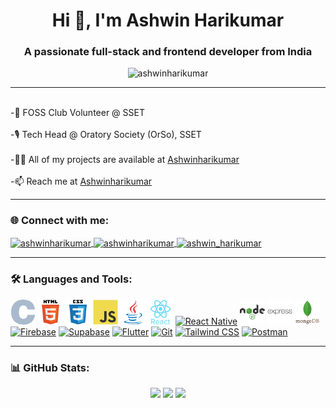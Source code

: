 <h1 align="center">Hi 👋, I'm Ashwin Harikumar</h1>
<h3 align="center">A passionate full-stack and frontend developer from India</h3>

<p align="center">
  <img src="https://komarev.com/ghpvc/?username=ashwinharikumar&label=Profile%20views&color=0e75b6&style=flat" alt="ashwinharikumar" />
</p>

---

<br> -🔭 FOSS Club Volunteer @ SSET  
<br> -🎙️ Tech Head @ Oratory Society (OrSo), SSET  
<br> -👨‍💻 All of my projects are available at [Ashwinharikumar](https://ashwinharikumar.me)  
<br> -📫 Reach me at [Ashwinharikumar](ashwinharikumar2003@gmail.com)  

---

<h3 align="left">🌐 Connect with me:</h3>
<p align="left">
  <a href="https://linkedin.com/in/ashwinharikumar" target="blank">
    <img align="center" src="https://raw.githubusercontent.com/rahuldkjain/github-profile-readme-generator/master/src/images/icons/Social/linked-in-alt.svg" alt="ashwinharikumar" height="30" width="40" />
  </a>
  <a href="https://www.hackerrank.com/ashwinharikumar" target="blank">
    <img align="center" src="https://raw.githubusercontent.com/rahuldkjain/github-profile-readme-generator/master/src/images/icons/Social/hackerrank.svg" alt="ashwinharikumar" height="30" width="40" />
  </a>
  <a href="https://leetcode.com/ashwin_harikumar" target="blank">
    <img align="center" src="https://raw.githubusercontent.com/rahuldkjain/github-profile-readme-generator/master/src/images/icons/Social/leet-code.svg" alt="ashwin_harikumar" height="30" width="40" />
  </a>
</p>

---

<h3 align="left">🛠️ Languages and Tools:</h3>
<p align="left">
  <a href="https://www.cprogramming.com/" target="_blank" rel="noreferrer"><img src="https://raw.githubusercontent.com/devicons/devicon/master/icons/c/c-original.svg" alt="C" width="40" height="40" /></a>
  <a href="https://www.w3schools.com/html/" target="_blank" rel="noreferrer"><img src="https://raw.githubusercontent.com/devicons/devicon/master/icons/html5/html5-original-wordmark.svg" alt="HTML5" width="40" height="40" /></a>
  <a href="https://www.w3schools.com/css/" target="_blank" rel="noreferrer"><img src="https://raw.githubusercontent.com/devicons/devicon/master/icons/css3/css3-original-wordmark.svg" alt="CSS3" width="40" height="40" /></a>
  <a href="https://developer.mozilla.org/en-US/docs/Web/JavaScript" target="_blank" rel="noreferrer"><img src="https://raw.githubusercontent.com/devicons/devicon/master/icons/javascript/javascript-original.svg" alt="JavaScript" width="40" height="40" /></a>
  <a href="https://www.java.com" target="_blank" rel="noreferrer"><img src="https://raw.githubusercontent.com/devicons/devicon/master/icons/java/java-original.svg" alt="Java" width="40" height="40" /></a>
  <a href="https://reactjs.org/" target="_blank" rel="noreferrer"><img src="https://raw.githubusercontent.com/devicons/devicon/master/icons/react/react-original-wordmark.svg" alt="React" width="40" height="40" /></a>
  <a href="https://reactnative.dev/" target="_blank" rel="noreferrer"><img src="https://reactnative.dev/img/header_logo.svg" alt="React Native" width="40" height="40" /></a>
  <a href="https://nodejs.org" target="_blank" rel="noreferrer"><img src="https://raw.githubusercontent.com/devicons/devicon/master/icons/nodejs/nodejs-original-wordmark.svg" alt="Node.js" width="40" height="40" /></a>
  <a href="https://expressjs.com" target="_blank" rel="noreferrer"><img src="https://raw.githubusercontent.com/devicons/devicon/master/icons/express/express-original-wordmark.svg" alt="Express.js" width="40" height="40" /></a>
  <a href="https://www.mongodb.com/" target="_blank" rel="noreferrer"><img src="https://raw.githubusercontent.com/devicons/devicon/master/icons/mongodb/mongodb-original-wordmark.svg" alt="MongoDB" width="40" height="40" /></a>
  <a href="https://firebase.google.com/" target="_blank" rel="noreferrer"><img src="https://www.vectorlogo.zone/logos/firebase/firebase-icon.svg" alt="Firebase" width="40" height="40" /></a>
  <a href="https://supabase.com/" target="_blank" rel="noreferrer"><img src="https://avatars.githubusercontent.com/u/54469796?s=200&v=4" alt="Supabase" width="40" height="40" /></a>
  <a href="https://flutter.dev" target="_blank" rel="noreferrer"><img src="https://www.vectorlogo.zone/logos/flutterio/flutterio-icon.svg" alt="Flutter" width="40" height="40" /></a>
  <a href="https://git-scm.com/" target="_blank" rel="noreferrer"><img src="https://www.vectorlogo.zone/logos/git-scm/git-scm-icon.svg" alt="Git" width="40" height="40" /></a>
  <a href="https://tailwindcss.com/" target="_blank" rel="noreferrer"><img src="https://www.vectorlogo.zone/logos/tailwindcss/tailwindcss-icon.svg" alt="Tailwind CSS" width="40" height="40" /></a>
  <a href="https://postman.com" target="_blank" rel="noreferrer"><img src="https://www.vectorlogo.zone/logos/getpostman/getpostman-icon.svg" alt="Postman" width="40" height="40" /></a>
</p>

---

<h3>📊 GitHub Stats:</h3>
<p align="center">
  <img src="https://github-readme-stats.vercel.app/api?username=ashwinharikumar&show_icons=true&locale=en&theme=default" height="165" />
  <img src="https://github-readme-stats.vercel.app/api/top-langs/?username=ashwinharikumar&layout=compact&theme=default" height="165" />
  <img src="https://github-readme-streak-stats.herokuapp.com/?user=ashwinharikumar&theme=default" height="165" />
</p>
